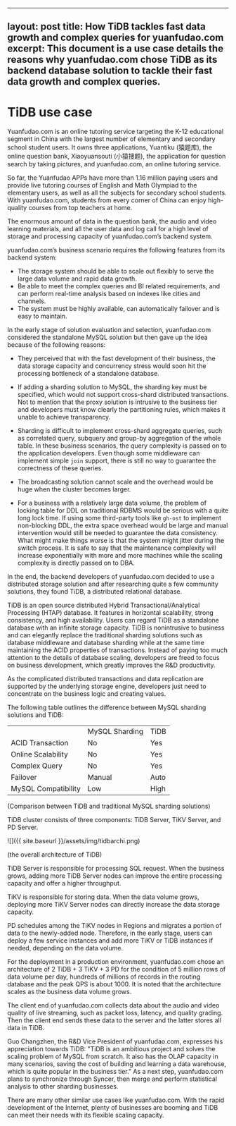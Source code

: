 
---
layout: post
title: How TiDB tackles fast data growth and complex queries for yuanfudao.com
excerpt: This document is a use case details the reasons why yuanfudao.com chose TiDB as its backend database solution to tackle their fast data growth and complex queries.
---

# TiDB use case


Yuanfudao.com is an online tutoring service targeting the K-12 educational segment in China with the largest number of elementary and secondary school student users. It owns three applications, Yuantiku (猿题库), the online question bank, Xiaoyuansouti (小猿搜题), the application for question search by taking pictures, and yuanfudao.com, an online tutoring service.

So far, the Yuanfudao APPs have more than 1.16 million paying users and provide live tutoring courses of English and Math Olympiad to the elementary users, as well as all the subjects for secondary school students. With yuanfudao.com, students from every corner of China can enjoy high-quality courses from top teachers at home.

The enormous amount of data in the question bank, the audio and video learning materials, and all the user data and log call for a high level of storage and processing capacity of yuanfudao.com’s backend system.

yuanfudao.com’s business scenario requires the following features from its backend system:

+ The storage system should be able to scale out flexibly to serve the large data volume and rapid data growth.
+ Be able to meet the complex queries and BI related requirements, and can perform real-time analysis based on indexes like cities and channels.
+ The system must be highly available, can automatically failover and is easy to maintain.

In the early stage of solution evaluation and selection, yuanfudao.com considered the standalone MySQL solution but then gave up the idea because of the following reasons:

+ They perceived that with the fast development of their business, the data storage capacity and concurrency stress would soon hit the processing bottleneck of a standalone database. 

+ If adding a sharding solution to MySQL, the sharding key must be specified, which would not support cross-shard distributed transactions. Not to mention that the proxy solution is intrusive to the business tier and developers must know clearly the partitioning rules, which makes it unable to achieve transparency.

+ Sharding is difficult to implement cross-shard aggregate queries, such as correlated query, subquery and group-by aggregation of the whole table. In these business scenarios, the query complexity is passed on to the application developers. Even though some middleware can implement simple `join` support, there is still no way to guarantee the correctness of these queries. 

+ The broadcasting solution cannot scale and the overhead would be huge when the cluster becomes larger. 

+ For a business with a relatively large data volume, the problem of locking table for DDL on traditional RDBMS would be serious with a quite long lock time. If using some third-party tools like `gh-ost` to implement non-blocking DDL, the extra space overhead would be large and manual intervention would still be needed to guarantee the data consistency. What might make things worse is that the system might jitter during the switch process. It is safe to say that the maintenance complexity will increase exponentially with more and more machines while the scaling complexity is directly passed on to DBA. 

In the end, the backend developers of yuanfudao.com decided to use a distributed storage solution and after researching quite a few community solutions, they found TiDB, a distributed relational database.

TiDB is an open source distributed Hybrid Transactional/Analytical Processing (HTAP) database. It features in horizontal scalability, strong consistency, and high availability. Users can regard TiDB as a standalone database with an infinite storage capacity. TiDB is nonintrusive to business and can elegantly replace the traditional sharding solutions such as database middleware and database sharding while at the same time maintaining the ACID properties of transactions. Instead of paying too much attention to the details of database scaling, developers are freed to focus on business development, which greatly improves the R&D productivity. 

As the complicated distributed transactions and data replication are supported by the underlying storage engine, developers just need to concentrate on the business logic and creating values.

The following table outlines the difference between MySQL sharding solutions and TiDB:

<table>
  <tr>
    <td></td>
    <td>MySQL Sharding</td>
    <td>TiDB</td>
  </tr>
  <tr>
    <td>ACID Transaction</td>
    <td>No</td>
    <td>Yes</td>
  </tr>
  <tr>
    <td>Online Scalability</td>
    <td>No</td>
    <td>Yes</td>
  </tr>
  <tr>
    <td>Complex Query</td>
    <td>No</td>
    <td>Yes</td>
  </tr>
  <tr>
    <td>Failover</td>
    <td>Manual</td>
    <td>Auto</td>
  </tr>
  <tr>
    <td>MySQL Compatibility</td>
    <td>Low</td>
    <td>High</td>
  </tr>
</table>


(Comparison between TiDB and traditional MySQL sharding solutions)

TiDB cluster consists of three components: TiDB Server, TiKV Server, and PD Server.

![]({{ site.baseurl }}/assets/img/tidbarchi.png)

(the overall architecture of TiDB)

TiDB Server is responsible for processing SQL request. When the business grows, adding more TiDB Server nodes can improve the entire processing capacity and offer a higher throughput. 

TiKV is responsible for storing data. When the data volume grows, deploying more TiKV Server nodes can directly increase the data storage capacity. 

PD schedules among the TiKV nodes in Regions and migrates a portion of data to the newly-added node. Therefore, in the early stage, users can deploy a few service instances and add more TiKV or TiDB instances if needed, depending on the data volume.

For the deployment in a production environment, yuanfudao.com chose an architecture of 2 TiDB + 3 TiKV + 3 PD for the condition of 5 million rows of data volume per day, hundreds of millions of records in the routing database and the peak QPS is about 1000. It is noted that the architecture scales as the business data volume grows.

The client end of yuanfudao.com collects data about the audio and video quality of live streaming, such as packet loss, latency, and quality grading. Then the client end sends these data to the server and the latter stores all data in TiDB.

Guo Changzhen, the R&D Vice President of yuanfudao.com, expresses his appreciation towards TiDB: "TiDB is an ambitious project and solves the scaling problem of MySQL from scratch. It also has the OLAP capacity in many scenarios, saving the cost of building and learning a data warehouse, which is quite popular in the business tier." As a next step, yuanfudao.com plans to synchronize through Syncer, then merge and perform statistical analysis to other sharding businesses.

There are many other similar use cases like yuanfudao.com. With the rapid development of the Internet, plenty of businesses are booming and TiDB can meet their needs with its flexible scaling capacity.
